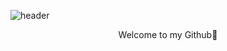 ![header](https://capsule-render.vercel.app/api?type=waving&color=D9E5FF&height=300&section=header&text=Welcome%20to%20Jang%20Se%20%20Eun's%20Github&fontSize=50&animation=fadeIn)

<div style="text-align: center">Welcome to my Github🌱</div>

<!--
**isprogrammingfun/isprogrammingfun** is a ✨ _special_ ✨ repository because its `README.md` (this file) appears on your GitHub profile.

Here are some ideas to get you started:

- 🔭 I’m currently working on ...
- 🌱 I’m currently learning ...
- 👯 I’m looking to collaborate on ...
- 🤔 I’m looking for help with ...
- 💬 Ask me about ...
- 📫 How to reach me: ...
- 😄 Pronouns: ...
- ⚡ Fun fact: ...
-->
